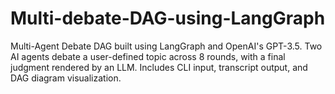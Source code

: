 # Multi-debate-DAG-using-LangGraph
Multi-Agent Debate DAG built using LangGraph and OpenAI's GPT-3.5. Two AI agents debate a user-defined topic across 8 rounds, with a final judgment rendered by an LLM. Includes CLI input, transcript output, and DAG diagram visualization.
